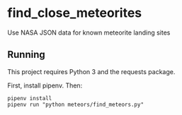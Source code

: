 # find_close_meteorites
Use NASA JSON data for known meteorite landing sites



## Running

This project requires Python 3 and the requests package.

First, install pipenv. Then:

```
pipenv install
pipenv run "python meteors/find_meteors.py"
```
